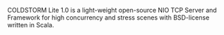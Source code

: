 COLDSTORM Lite 1.0 is a light-weight open-source NIO TCP Server and Framework for high concurrency and stress scenes with BSD-license written in Scala.
